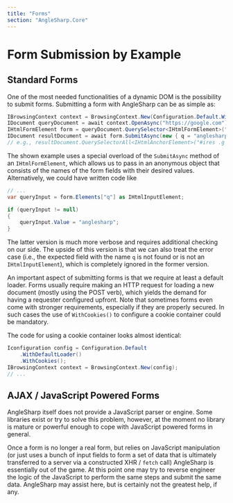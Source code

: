 ```yaml
---
title: "Forms"
section: "AngleSharp.Core"
---
```

# Form Submission by Example

## Standard Forms

One of the most needed functionalities of a dynamic DOM is the possibility to submit forms. Submitting a form with AngleSharp can be as simple as:

```cs
IBrowsingContext context = BrowsingContext.New(Configuration.Default.WithDefaultLoader());
IDocument queryDocument = await context.OpenAsync("https://google.com");
IHtmlFormElement form = queryDocument.QuerySelector<IHtmlFormElement>("form");
IDocument resultDocument = await form.SubmitAsync(new { q = "anglesharp" });
// e.g., resultDocument.QuerySelectorAll<IHtmlAnchorElement>("#ires .g h3.r a").Select(m => m.Href).Dump();
```

The shown example uses a special overload of the `SubmitAsync` method of an `IHtmlFormElement`, which allows us to pass in an anonymous object that consists of the names of the form fields with their desired values. Alternatively, we could have written code like

```cs
// ...
var queryInput = form.Elements["q"] as IHtmlInputElement;

if (queryInput != null)
{
    queryInput.Value = "anglesharp";
}
```

The latter version is much more verbose and requires additional checking on our side. The upside of this version is that we can also treat the error case (i.e., the expected field with the name `q` is not found or is not an `IHtmlInputElement`), which is completely ignored in the former version.

An important aspect of submitting forms is that we require at least a default loader. Forms usually require making an HTTP request for loading a new document (mostly using the POST verb), which yields the demand for having a requester configured upfront. Note that sometimes forms even come with stronger requirements, especially if they are properly secured. In such cases the use of `WithCookies()` to configure a cookie container could be mandatory.

The code for using a cookie container looks almost identical:

```cs
Iconfiguration config = Configuration.Default
    .WithDefaultLoader()
    .WithCookies();
IBrowsingContext context = BrowsingContext.New(config);
// ...
```

## AJAX / JavaScript Powered Forms

AngleSharp itself does not provide a JavaScript parser or engine. Some libraries exist or try to solve this problem, however, at the moment no library is mature or powerful enough to cope with JavaScript powered forms in general.

Once a form is no longer a real form, but relies on JavaScript manipulation (or just uses a bunch of input fields to form a set of data that is ultimately transferred to a server via a constructed XHR / `fetch` call) AngleSharp is essentially out of the game. At this point one may try to reverse engineer the logic of the JavaScript to perform the same steps and submit the same data. AngleSharp may assist here, but is certainly not the greatest help, if any.
